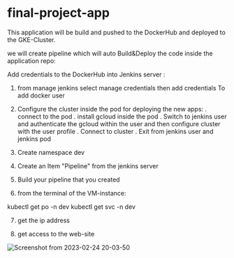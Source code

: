 # final-project-app

This application will be build and 
pushed to the DockerHub and deployed 
to the GKE-Cluster.


we will create pipeline 
which will auto Build&Deploy the code inside the application repo:

Add credentials to the DockerHub into Jenkins server :

1) from manage jenkins select manage credentials then add credentials
To add docker user

2) Configure the cluster inside the pod for deploying the new apps:
     . connect to the pod
     . install gcloud inside the pod
     . Switch to jenkins user and authenticate the gcloud within the user and then configure cluster with the user profile
     . Connect to cluster 
     . Exit from jenkins user and jenkins pod

3) Create namespace dev

4) Create an Item "Pipeline" from the jenkins server

5) Build your pipeline that you created

6) from the terminal of the VM-instance:

kubectl get po -n dev
kubectl get svc -n dev

7) get the ip address

8) get access to the web-site

![Screenshot from 2023-02-24 20-03-50](https://user-images.githubusercontent.com/88335759/221298756-6e42ab93-d1ff-4619-b880-e36e2792ef84.png)
